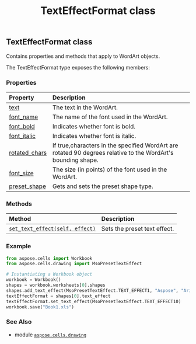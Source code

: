 ﻿---
title: TextEffectFormat class
second_title: Aspose.Cells for Python via .NET API References
description: 
type: docs
weight: 690
url: /aspose.cells.drawing/texteffectformat/
is_root: false
---

## TextEffectFormat class

Contains properties and methods that apply to WordArt objects.



The TextEffectFormat type exposes the following members:

### Properties
| Property | Description |
| :- | :- |
| [text](/cells/python-net/aspose.cells.drawing/texteffectformat/text) | The text in the WordArt. |
| [font_name](/cells/python-net/aspose.cells.drawing/texteffectformat/font_name) | The name of the font used in the WordArt. |
| [font_bold](/cells/python-net/aspose.cells.drawing/texteffectformat/font_bold) | Indicates whether font is bold. |
| [font_italic](/cells/python-net/aspose.cells.drawing/texteffectformat/font_italic) | Indicates whether font is italic. |
| [rotated_chars](/cells/python-net/aspose.cells.drawing/texteffectformat/rotated_chars) | If true,characters in the specified WordArt are rotated 90 degrees relative to the WordArt's bounding shape. |
| [font_size](/cells/python-net/aspose.cells.drawing/texteffectformat/font_size) | The size (in points) of the font used in the WordArt. |
| [preset_shape](/cells/python-net/aspose.cells.drawing/texteffectformat/preset_shape) | Gets and sets the preset shape type. |


### Methods
| Method | Description |
| :- | :- |
| [`set_text_effect(self, effect)`](/cells/python-net/aspose.cells.drawing/texteffectformat/set_text_effect/#aspose.cells.drawing.msopresettexteffect) | Sets the preset text effect. |



### Example 


```python
from aspose.cells import Workbook
from aspose.cells.drawing import MsoPresetTextEffect

# Instantiating a Workbook object
workbook = Workbook()
shapes = workbook.worksheets[0].shapes
shapes.add_text_effect(MsoPresetTextEffect.TEXT_EFFECT1, "Aspose", "Arial", 30, False, False, 0, 0, 0, 0, 100, 200)
textEffectFormat = shapes[0].text_effect
textEffectFormat.set_text_effect(MsoPresetTextEffect.TEXT_EFFECT10)
workbook.save("Book1.xls")

```

### See Also
* module [`aspose.cells.drawing`](..)
